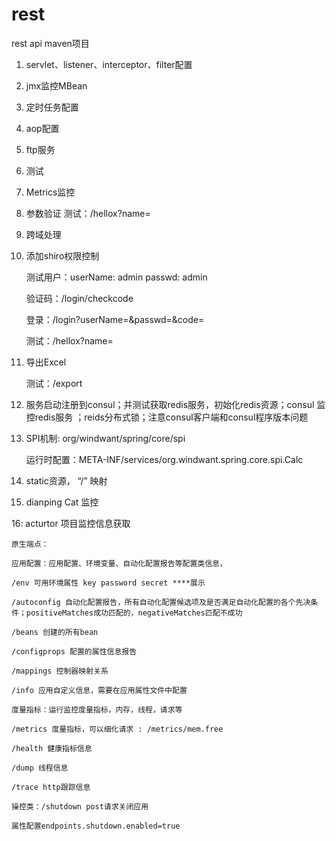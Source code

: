 # rest

rest api maven项目

1. servlet、listener、interceptor、filter配置
2. jmx监控MBean
3. 定时任务配置
4. aop配置
5. ftp服务
6. 测试
7. Metrics监控
8. 参数验证
    测试：/hellox?name=
9. 跨域处理
10. 添加shiro权限控制

    测试用户：userName: admin passwd: admin
             
    验证码：/login/checkcode
    
    登录：/login?userName=&passwd=&code=
    
    测试：/hellox?name=
11. 导出Excel

    测试：/export

12. 服务启动注册到consul；并测试获取redis服务，初始化redis资源；consul 监控redis服务 ；reids分布式锁；注意consul客户端和consul程序版本问题

13. SPI机制: org/windwant/spring/core/spi

    运行时配置：META-INF/services/org.windwant.spring.core.spi.Calc

14. static资源， “/” 映射

15. dianping Cat 监控

16: acturtor 项目监控信息获取

    原生端点：

    应用配置：应用配置、环境变量、自动化配置报告等配置类信息，

    /env 可用环境属性 key password secret ****展示

    /autoconfig 自动化配置报告，所有自动化配置候选项及是否满足自动化配置的各个先决条件；positiveMatches成功匹配的，negativeMatches匹配不成功

    /beans 创建的所有bean

    /configprops 配置的属性信息报告

    /mappings 控制器映射关系

    /info 应用自定义信息，需要在应用属性文件中配置

    度量指标：运行监控度量指标，内存，线程，请求等

    /metrics 度量指标，可以细化请求 : /metrics/mem.free

    /health 健康指标信息

    /dump 线程信息

    /trace http跟踪信息

    操控类：/shutdown post请求关闭应用

    属性配置endpoints.shutdown.enabled=true